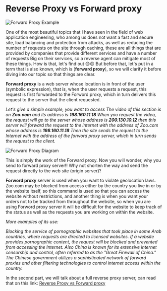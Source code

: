 # Reverse Proxy vs Forward proxy

![Forward Proxy Example](https://drive.google.com/thumbnail?id=1WJwH8KGW-Yr8DW5pupVIg-veVIRFF97t&sz=w2000)

One of the most beautiful topics that I have seen in the field of web application engineering, who among us does not want a fast and secure site, load balancing and protection from attacks, as well as reducing the number of requests on the site through caching, these are all things that are provided by companies that provide different services and have a number of requests Big on their services, so a reverse agent can mitigate most of these things. How is that, let's find out 😊😊 But before that, let's put in a term that is also known, which is (**forward proxy**), so we will clarify it before diving into our topic so that things are clear.

**Forward proxy** is a web server whose location is in front of the user (symbolic expression), that is, when the user requests a request, this request is first forwarded to the Forword proxy, which in turn delivers this request to the server that the client requested.

_Let's give a simple example, you want to access The video of this section is on **Zoo.com** and its address is **198.160.11.18** When you request the video, the request will go to the server whose address is **200.130.10.12** then this server will forward the request to the internet with the address of Zoo.com whose address is **198.160.11.18** Then the site sends the request to the Internet with the address of the forword proxy server, which in turn sends the request to the client._

![Forward Proxy Diagram](https://drive.google.com/thumbnail?id=1aJD-px3ym1ehF9xXD-em2XwPN5YKNZ-j&sz=w2000)

This is simply the work of the Forward proxy. Now you will wonder, why you send to forward proxy server!! Why not shorten the way and send the request directly to the web site (origin server)?

**Forword proxy** server is used when you want to violate geolocation laws. Zoo.com may be blocked from access either by the country you live in or by the website itself, so this command is used so that you can access the website without restrictions, and another thing is when you want your orders not to be tracked from throughout the website, so when you are using Forword proxy server it will be difficult for the website to keep track of the status as well as the requests you are working on within the website.

_More examples of its use:_

_Blocking the service of pornographic websites that took place in some Arab countries, where requests are directed to licensed websites. If a website provides pornographic content, the request will be blocked and prevented from accessing the Internet. Also China is known for its extensive internet censorship and control, often referred to as the "Great Firewall of China." The Chinese government utilizes a sophisticated network of forward proxies and other filtering technologies to control internet access within the country._

In the second part, we will talk about a full reverse proxy server, can read that on this link: [Reverse Proxy vs Forward proxy](https://hu8ma.github.io/article.html?id=a7c4e821-f59b-48d3-95af-07ed863b4912&title=reverse-proxy-vs-forward-proxy)
